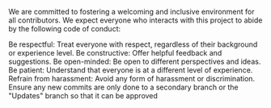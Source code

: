 We are committed to fostering a welcoming and inclusive environment for all contributors. We expect everyone who interacts with this project to abide by the following code of conduct:

Be respectful: Treat everyone with respect, regardless of their background or experience level.
Be constructive: Offer helpful feedback and suggestions.
Be open-minded: Be open to different perspectives and ideas.
Be patient: Understand that everyone is at a different level of experience.
Refrain from harassment: Avoid any form of harassment or discrimination.
Ensure any new commits are only done to a secondary branch or the "Updates" branch so that it can be approved
